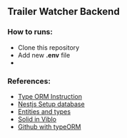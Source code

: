 ## Trailer Watcher Backend 

### How to runs:
  - Clone this repository
  - Add new **.env** file
  - 

### References:
  - [Type ORM Instruction](https://typeorm.io/data-source)
  - [Nestjs Setup database](https://docs.nestjs.com/techniques/database)
  - [Entities and types](https://typeorm.io/entities)
  - [Solid in Viblo](https://viblo.asia/p/nestjs-xay-dung-project-tich-hop-typeorm-repository-pattern-Eb85o9VBZ2G)
  - [Github with typeORM](https://github.com/hoangtm1601/nest-base)
